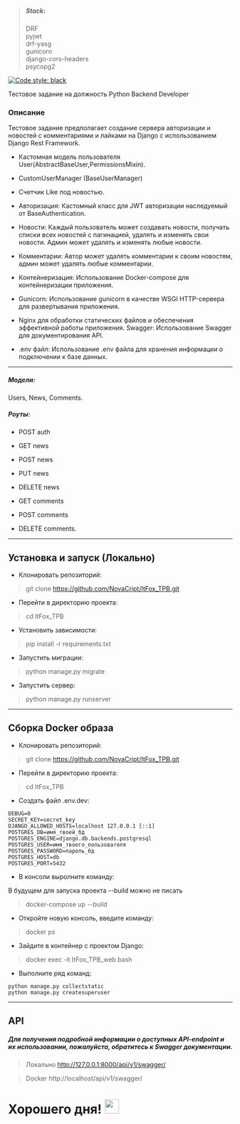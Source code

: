 ><h5> Stack:</h5>DRF<br>pyjwt<br>drf-yasg<br>gunicorn<br>django-cors-headers<br>psycopg2<br>

[![Code style: black](https://img.shields.io/badge/code%20style-black-000000.svg)](https://github.com/psf/black)

Тестовое задание на должность Python Backend Developer

<H3>Описание</H3>

Тестовое задание предполагает создание сервера авторизации и новостей с комментариями и лайками на Django с использованием Django Rest Framework.


- Кастомная модель пользователя User(AbstractBaseUser,PermissionsMixin).

- CustomUserManager (BaseUserManager)

- Счетчик Like под новостью.

- Авторизация: Кастомный класс для JWT авторизации наследуемый от BaseAuthentication.


- Новости: Каждый пользователь может создавать новости, получать списки всех новостей с пагинацией, удалять и изменять свои новости. Админ может удалять и изменять любые новости.


- Комментарии: Автор может удалять комментарии к своим новостям, админ может удалять любые комментарии.


- Контейнеризация: Использование Docker-compose для контейнеризации приложения.


- Gunicorn: Использование gunicorn в качестве WSGI HTTP-сервера для развертывания приложения.


- Nginx для обработки статических файлов и обеспечения эффективной работы приложения.
Swagger: Использование Swagger для документирования API.


- .env файл: Использование .env файла для хранения информации о подключении к базе данных.

---

<h5>Модели:</h5> Users, News, Comments.

<h5>Роуты:</h5> 

- POST auth
  
- GET news
  
- POST news
  
- PUT news
  
- DELETE news
  
- GET comments
  
- POST comments
  
- DELETE comments.
  
---

<h2>Установка и запуск (Локально)</h2>

- Клонировать репозиторий:
>git clone https://github.com/NovaCript/ItFox_TPB.git

- Перейти в директорию проекта:
>cd ItFox_TPB

- Установить зависимости:
>pip install -r requirements.txt

- Запустить миграции: 
>python manage.py migrate

- Запустить сервер:
>python manage.py runserver
___

<h2>Сборка Docker образа</h2>

- Клонировать репозиторий:
>git clone https://github.com/NovaCript/ItFox_TPB.git

- Перейти в директорию проекта:
>cd ItFox_TPB

- Создать файл .env.dev:

```
DEBUG=0
SECRET_KEY=secret_key
DJANGO_ALLOWED_HOSTS=localhost 127.0.0.1 [::1]
POSTGRES_DB=имя_твоей_бд
POSTGRES_ENGINE=django.db.backends.postgresql
POSTGRES_USER=имя_твоего_пользователя
POSTGRES_PASSWORD=пароль_бд
POSTGRES_HOST=db
POSTGRES_PORT=5432
```
- В консоли выролните команду:

В будущем для запуска проекта --build можно не писать
>docker-compose up --build

- Откройте новую консоль, введите команду:
>docker ps

- Зайдите в контейнер с проектом Django:
>docker exec -it ItFox_TPB_web bash

- Выполните ряд команд:
```
python manage.py collectstatic
python manage.py createsuperuser
```

___

<h2>API</h2>
<h5>Для получения подробной информации о доступных API-endpoint и их
использовании, пожалуйста, обратитесь к Swagger документации.</h5>

>Локально http://127.0.0.1:8000/api/v1/swagger/

>Docker http://localhost/api/v1/swagger/


<h1>Хорошего дня! 
<img src="https://github.com/blackcater/blackcater/raw/main/images/Hi.gif" 
height="32"/></h1>
